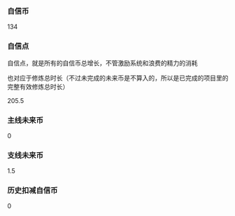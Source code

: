 ### 自信币
134

### 自信点
自信点，就是所有的自信币总增长，不管激励系统和浪费的精力的消耗

也对应于修炼总时长（不过未完成的未来币是不算入的，所以是已完成的项目里的完整有效修炼总时长）

205.5

### 主线未来币
0

### 支线未来币
1.5

### 历史扣减自信币
0
